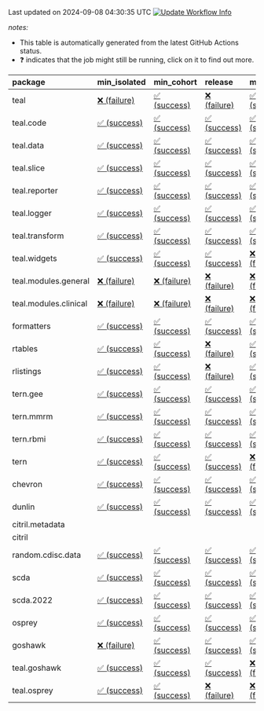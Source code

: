 Last updated on 2024-09-08 04:30:35 UTC [![Update Workflow
Info](https://github.com/averissimo/verdepcheck-status/actions/workflows/update.yaml/badge.svg)](https://github.com/averissimo/verdepcheck-status/actions/workflows/update.yaml)

*notes:*

-   This table is automatically generated from the latest GitHub Actions
    status.
-   ❓ indicates that the job might still be running, click on it to
    find out more.

<table>
<colgroup>
<col style="width: 4%" />
<col style="width: 23%" />
<col style="width: 23%" />
<col style="width: 23%" />
<col style="width: 23%" />
</colgroup>
<thead>
<tr class="header">
<th style="text-align: left;">package</th>
<th style="text-align: left;">min_isolated</th>
<th style="text-align: left;">min_cohort</th>
<th style="text-align: left;">release</th>
<th style="text-align: left;">max</th>
</tr>
</thead>
<tbody>
<tr class="odd">
<td style="text-align: left;">teal</td>
<td
style="text-align: left;"><a href="https://github.com/insightsengineering/teal/actions/runs/10756806010/job/29830083119">❌
(failure)</a></td>
<td
style="text-align: left;"><a href="https://github.com/insightsengineering/teal/actions/runs/10756806010/job/29830083039">✅
(success)</a></td>
<td
style="text-align: left;"><a href="https://github.com/insightsengineering/teal/actions/runs/10756806010/job/29830083189">❌
(failure)</a></td>
<td
style="text-align: left;"><a href="https://github.com/insightsengineering/teal/actions/runs/10756806010/job/29830082927">✅
(success)</a></td>
</tr>
<tr class="even">
<td style="text-align: left;">teal.code</td>
<td
style="text-align: left;"><a href="https://github.com/insightsengineering/teal.code/actions/runs/10756818589/job/29830108485">✅
(success)</a></td>
<td
style="text-align: left;"><a href="https://github.com/insightsengineering/teal.code/actions/runs/10756818589/job/29830108539">✅
(success)</a></td>
<td
style="text-align: left;"><a href="https://github.com/insightsengineering/teal.code/actions/runs/10756818589/job/29830108671">✅
(success)</a></td>
<td
style="text-align: left;"><a href="https://github.com/insightsengineering/teal.code/actions/runs/10756818589/job/29830108603">✅
(success)</a></td>
</tr>
<tr class="odd">
<td style="text-align: left;">teal.data</td>
<td
style="text-align: left;"><a href="https://github.com/insightsengineering/teal.data/actions/runs/10756809020/job/29830089501">✅
(success)</a></td>
<td
style="text-align: left;"><a href="https://github.com/insightsengineering/teal.data/actions/runs/10756809020/job/29830089419">✅
(success)</a></td>
<td
style="text-align: left;"><a href="https://github.com/insightsengineering/teal.data/actions/runs/10756809020/job/29830089289">✅
(success)</a></td>
<td
style="text-align: left;"><a href="https://github.com/insightsengineering/teal.data/actions/runs/10756809020/job/29830089351">✅
(success)</a></td>
</tr>
<tr class="even">
<td style="text-align: left;">teal.slice</td>
<td
style="text-align: left;"><a href="https://github.com/insightsengineering/teal.slice/actions/runs/10756814117/job/29830100111">✅
(success)</a></td>
<td
style="text-align: left;"><a href="https://github.com/insightsengineering/teal.slice/actions/runs/10756814117/job/29830100186">✅
(success)</a></td>
<td
style="text-align: left;"><a href="https://github.com/insightsengineering/teal.slice/actions/runs/10756814117/job/29830100338">✅
(success)</a></td>
<td
style="text-align: left;"><a href="https://github.com/insightsengineering/teal.slice/actions/runs/10756814117/job/29830100250">✅
(success)</a></td>
</tr>
<tr class="odd">
<td style="text-align: left;">teal.reporter</td>
<td
style="text-align: left;"><a href="https://github.com/insightsengineering/teal.reporter/actions/runs/10756811234/job/29830094008">✅
(success)</a></td>
<td
style="text-align: left;"><a href="https://github.com/insightsengineering/teal.reporter/actions/runs/10756811234/job/29830093937">✅
(success)</a></td>
<td
style="text-align: left;"><a href="https://github.com/insightsengineering/teal.reporter/actions/runs/10756811234/job/29830094075">✅
(success)</a></td>
<td
style="text-align: left;"><a href="https://github.com/insightsengineering/teal.reporter/actions/runs/10756811234/job/29830093879">✅
(success)</a></td>
</tr>
<tr class="even">
<td style="text-align: left;">teal.logger</td>
<td
style="text-align: left;"><a href="https://github.com/insightsengineering/teal.logger/actions/runs/10756807399/job/29830086442">✅
(success)</a></td>
<td
style="text-align: left;"><a href="https://github.com/insightsengineering/teal.logger/actions/runs/10756807399/job/29830086284">✅
(success)</a></td>
<td
style="text-align: left;"><a href="https://github.com/insightsengineering/teal.logger/actions/runs/10756807399/job/29830086504">✅
(success)</a></td>
<td
style="text-align: left;"><a href="https://github.com/insightsengineering/teal.logger/actions/runs/10756807399/job/29830086373">✅
(success)</a></td>
</tr>
<tr class="odd">
<td style="text-align: left;">teal.transform</td>
<td
style="text-align: left;"><a href="https://github.com/insightsengineering/teal.transform/actions/runs/10756812065/job/29830095665">✅
(success)</a></td>
<td
style="text-align: left;"><a href="https://github.com/insightsengineering/teal.transform/actions/runs/10756812065/job/29830095513">✅
(success)</a></td>
<td
style="text-align: left;"><a href="https://github.com/insightsengineering/teal.transform/actions/runs/10756812065/job/29830095722">✅
(success)</a></td>
<td
style="text-align: left;"><a href="https://github.com/insightsengineering/teal.transform/actions/runs/10756812065/job/29830095576">✅
(success)</a></td>
</tr>
<tr class="even">
<td style="text-align: left;">teal.widgets</td>
<td
style="text-align: left;"><a href="https://github.com/insightsengineering/teal.widgets/actions/runs/10756824513/job/29830121078">✅
(success)</a></td>
<td
style="text-align: left;"><a href="https://github.com/insightsengineering/teal.widgets/actions/runs/10756824513/job/29830121138">✅
(success)</a></td>
<td
style="text-align: left;"><a href="https://github.com/insightsengineering/teal.widgets/actions/runs/10756824513/job/29830120995">✅
(success)</a></td>
<td
style="text-align: left;"><a href="https://github.com/insightsengineering/teal.widgets/actions/runs/10756824513/job/29830120942">❌
(failure)</a></td>
</tr>
<tr class="odd">
<td style="text-align: left;">teal.modules.general</td>
<td
style="text-align: left;"><a href="https://github.com/insightsengineering/teal.modules.general/actions/runs/10756806618/job/29830084349">❌
(failure)</a></td>
<td
style="text-align: left;"><a href="https://github.com/insightsengineering/teal.modules.general/actions/runs/10756806618/job/29830084248">❌
(failure)</a></td>
<td
style="text-align: left;"><a href="https://github.com/insightsengineering/teal.modules.general/actions/runs/10756806618/job/29830084397">❌
(failure)</a></td>
<td
style="text-align: left;"><a href="https://github.com/insightsengineering/teal.modules.general/actions/runs/10756806618/job/29830084297">❌
(failure)</a></td>
</tr>
<tr class="even">
<td style="text-align: left;">teal.modules.clinical</td>
<td
style="text-align: left;"><a href="https://github.com/insightsengineering/teal.modules.clinical/actions/runs/10756818871/job/29830109227">❌
(failure)</a></td>
<td
style="text-align: left;"><a href="https://github.com/insightsengineering/teal.modules.clinical/actions/runs/10756818871/job/29830109149">❌
(failure)</a></td>
<td
style="text-align: left;"><a href="https://github.com/insightsengineering/teal.modules.clinical/actions/runs/10756818871/job/29830109282">❌
(failure)</a></td>
<td
style="text-align: left;"><a href="https://github.com/insightsengineering/teal.modules.clinical/actions/runs/10756818871/job/29830109077">❌
(failure)</a></td>
</tr>
<tr class="odd">
<td style="text-align: left;">formatters</td>
<td
style="text-align: left;"><a href="https://github.com/insightsengineering/formatters/actions/runs/10756815548/job/29830102752">✅
(success)</a></td>
<td
style="text-align: left;"><a href="https://github.com/insightsengineering/formatters/actions/runs/10756815548/job/29830102684">✅
(success)</a></td>
<td
style="text-align: left;"><a href="https://github.com/insightsengineering/formatters/actions/runs/10756815548/job/29830102817">✅
(success)</a></td>
<td
style="text-align: left;"><a href="https://github.com/insightsengineering/formatters/actions/runs/10756815548/job/29830102590">✅
(success)</a></td>
</tr>
<tr class="even">
<td style="text-align: left;">rtables</td>
<td
style="text-align: left;"><a href="https://github.com/insightsengineering/rtables/actions/runs/10756806359/job/29830083763">✅
(success)</a></td>
<td
style="text-align: left;"><a href="https://github.com/insightsengineering/rtables/actions/runs/10756806359/job/29830083704">✅
(success)</a></td>
<td
style="text-align: left;"><a href="https://github.com/insightsengineering/rtables/actions/runs/10756806359/job/29830083819">❌
(failure)</a></td>
<td
style="text-align: left;"><a href="https://github.com/insightsengineering/rtables/actions/runs/10756806359/job/29830083655">✅
(success)</a></td>
</tr>
<tr class="odd">
<td style="text-align: left;">rlistings</td>
<td
style="text-align: left;"><a href="https://github.com/insightsengineering/rlistings/actions/runs/10756809974/job/29830091702">✅
(success)</a></td>
<td
style="text-align: left;"><a href="https://github.com/insightsengineering/rlistings/actions/runs/10756809974/job/29830091587">✅
(success)</a></td>
<td
style="text-align: left;"><a href="https://github.com/insightsengineering/rlistings/actions/runs/10756809974/job/29830091769">❌
(failure)</a></td>
<td
style="text-align: left;"><a href="https://github.com/insightsengineering/rlistings/actions/runs/10756809974/job/29830091650">✅
(success)</a></td>
</tr>
<tr class="even">
<td style="text-align: left;">tern.gee</td>
<td
style="text-align: left;"><a href="https://github.com/insightsengineering/tern.gee/actions/runs/10756817084/job/29830106225">✅
(success)</a></td>
<td
style="text-align: left;"><a href="https://github.com/insightsengineering/tern.gee/actions/runs/10756817084/job/29830106016">✅
(success)</a></td>
<td
style="text-align: left;"><a href="https://github.com/insightsengineering/tern.gee/actions/runs/10756817084/job/29830106293">✅
(success)</a></td>
<td
style="text-align: left;"><a href="https://github.com/insightsengineering/tern.gee/actions/runs/10756817084/job/29830106135">✅
(success)</a></td>
</tr>
<tr class="odd">
<td style="text-align: left;">tern.mmrm</td>
<td
style="text-align: left;"><a href="https://github.com/insightsengineering/tern.mmrm/actions/runs/10756823473/job/29830118836">✅
(success)</a></td>
<td
style="text-align: left;"><a href="https://github.com/insightsengineering/tern.mmrm/actions/runs/10756823473/job/29830118700">✅
(success)</a></td>
<td
style="text-align: left;"><a href="https://github.com/insightsengineering/tern.mmrm/actions/runs/10756823473/job/29830118915">✅
(success)</a></td>
<td
style="text-align: left;"><a href="https://github.com/insightsengineering/tern.mmrm/actions/runs/10756823473/job/29830118763">✅
(success)</a></td>
</tr>
<tr class="even">
<td style="text-align: left;">tern.rbmi</td>
<td
style="text-align: left;"><a href="https://github.com/insightsengineering/tern.rbmi/actions/runs/10756815107/job/29830102283">✅
(success)</a></td>
<td
style="text-align: left;"><a href="https://github.com/insightsengineering/tern.rbmi/actions/runs/10756815107/job/29830102076">✅
(success)</a></td>
<td
style="text-align: left;"><a href="https://github.com/insightsengineering/tern.rbmi/actions/runs/10756815107/job/29830102198">✅
(success)</a></td>
<td
style="text-align: left;"><a href="https://github.com/insightsengineering/tern.rbmi/actions/runs/10756815107/job/29830101977">✅
(success)</a></td>
</tr>
<tr class="odd">
<td style="text-align: left;">tern</td>
<td
style="text-align: left;"><a href="https://github.com/insightsengineering/tern/actions/runs/10756810687/job/29830093085">✅
(success)</a></td>
<td
style="text-align: left;"><a href="https://github.com/insightsengineering/tern/actions/runs/10756810687/job/29830092939">✅
(success)</a></td>
<td
style="text-align: left;"><a href="https://github.com/insightsengineering/tern/actions/runs/10756810687/job/29830093165">✅
(success)</a></td>
<td
style="text-align: left;"><a href="https://github.com/insightsengineering/tern/actions/runs/10756810687/job/29830093019">❌
(failure)</a></td>
</tr>
<tr class="even">
<td style="text-align: left;">chevron</td>
<td
style="text-align: left;"><a href="https://github.com/insightsengineering/chevron/actions/runs/10756817430/job/29830106885">✅
(success)</a></td>
<td
style="text-align: left;"><a href="https://github.com/insightsengineering/chevron/actions/runs/10756817430/job/29830106632">✅
(success)</a></td>
<td
style="text-align: left;"><a href="https://github.com/insightsengineering/chevron/actions/runs/10756817430/job/29830107041">✅
(success)</a></td>
<td
style="text-align: left;"><a href="https://github.com/insightsengineering/chevron/actions/runs/10756817430/job/29830106763">✅
(success)</a></td>
</tr>
<tr class="odd">
<td style="text-align: left;">dunlin</td>
<td
style="text-align: left;"><a href="https://github.com/insightsengineering/dunlin/actions/runs/10756816729/job/29830105343">✅
(success)</a></td>
<td
style="text-align: left;"><a href="https://github.com/insightsengineering/dunlin/actions/runs/10756816729/job/29830105290">✅
(success)</a></td>
<td
style="text-align: left;"><a href="https://github.com/insightsengineering/dunlin/actions/runs/10756816729/job/29830105403">✅
(success)</a></td>
<td
style="text-align: left;"><a href="https://github.com/insightsengineering/dunlin/actions/runs/10756816729/job/29830105249">✅
(success)</a></td>
</tr>
<tr class="even">
<td style="text-align: left;">citril.metadata</td>
<td style="text-align: left;"></td>
<td style="text-align: left;"></td>
<td style="text-align: left;"></td>
<td style="text-align: left;"></td>
</tr>
<tr class="odd">
<td style="text-align: left;">citril</td>
<td style="text-align: left;"></td>
<td style="text-align: left;"></td>
<td style="text-align: left;"></td>
<td style="text-align: left;"></td>
</tr>
<tr class="even">
<td style="text-align: left;">random.cdisc.data</td>
<td
style="text-align: left;"><a href="https://github.com/insightsengineering/random.cdisc.data/actions/runs/10756814449/job/29830101005">✅
(success)</a></td>
<td
style="text-align: left;"><a href="https://github.com/insightsengineering/random.cdisc.data/actions/runs/10756814449/job/29830100900">✅
(success)</a></td>
<td
style="text-align: left;"><a href="https://github.com/insightsengineering/random.cdisc.data/actions/runs/10756814449/job/29830101135">✅
(success)</a></td>
<td
style="text-align: left;"><a href="https://github.com/insightsengineering/random.cdisc.data/actions/runs/10756814449/job/29830101070">✅
(success)</a></td>
</tr>
<tr class="odd">
<td style="text-align: left;">scda</td>
<td
style="text-align: left;"><a href="https://github.com/insightsengineering/scda/actions/runs/10437595381/job/28903950666">✅
(success)</a></td>
<td
style="text-align: left;"><a href="https://github.com/insightsengineering/scda/actions/runs/10437595381/job/28903950617">✅
(success)</a></td>
<td
style="text-align: left;"><a href="https://github.com/insightsengineering/scda/actions/runs/10437595381/job/28903950725">✅
(success)</a></td>
<td
style="text-align: left;"><a href="https://github.com/insightsengineering/scda/actions/runs/10437595381/job/28903950525">✅
(success)</a></td>
</tr>
<tr class="even">
<td style="text-align: left;">scda.2022</td>
<td
style="text-align: left;"><a href="https://github.com/insightsengineering/scda.2022/actions/runs/10336794308/job/28612920887">✅
(success)</a></td>
<td
style="text-align: left;"><a href="https://github.com/insightsengineering/scda.2022/actions/runs/10336794308/job/28612920603">✅
(success)</a></td>
<td
style="text-align: left;"><a href="https://github.com/insightsengineering/scda.2022/actions/runs/10336794308/job/28612920985">✅
(success)</a></td>
<td
style="text-align: left;"><a href="https://github.com/insightsengineering/scda.2022/actions/runs/10336794308/job/28612920798">✅
(success)</a></td>
</tr>
<tr class="odd">
<td style="text-align: left;">osprey</td>
<td
style="text-align: left;"><a href="https://github.com/insightsengineering/osprey/actions/runs/10756821765/job/29830115094">✅
(success)</a></td>
<td
style="text-align: left;"><a href="https://github.com/insightsengineering/osprey/actions/runs/10756821765/job/29830115043">✅
(success)</a></td>
<td
style="text-align: left;"><a href="https://github.com/insightsengineering/osprey/actions/runs/10756821765/job/29830115149">✅
(success)</a></td>
<td
style="text-align: left;"><a href="https://github.com/insightsengineering/osprey/actions/runs/10756821765/job/29830114970">✅
(success)</a></td>
</tr>
<tr class="even">
<td style="text-align: left;">goshawk</td>
<td
style="text-align: left;"><a href="https://github.com/insightsengineering/goshawk/actions/runs/10756815074/job/29830101954">❌
(failure)</a></td>
<td
style="text-align: left;"><a href="https://github.com/insightsengineering/goshawk/actions/runs/10756815074/job/29830101870">✅
(success)</a></td>
<td
style="text-align: left;"><a href="https://github.com/insightsengineering/goshawk/actions/runs/10756815074/job/29830102090">✅
(success)</a></td>
<td
style="text-align: left;"><a href="https://github.com/insightsengineering/goshawk/actions/runs/10756815074/job/29830102016">✅
(success)</a></td>
</tr>
<tr class="odd">
<td style="text-align: left;">teal.goshawk</td>
<td
style="text-align: left;"><a href="https://github.com/insightsengineering/teal.goshawk/actions/runs/10756814122/job/29830100299">✅
(success)</a></td>
<td
style="text-align: left;"><a href="https://github.com/insightsengineering/teal.goshawk/actions/runs/10756814122/job/29830100147">✅
(success)</a></td>
<td
style="text-align: left;"><a href="https://github.com/insightsengineering/teal.goshawk/actions/runs/10756814122/job/29830100345">✅
(success)</a></td>
<td
style="text-align: left;"><a href="https://github.com/insightsengineering/teal.goshawk/actions/runs/10756814122/job/29830100224">❌
(failure)</a></td>
</tr>
<tr class="even">
<td style="text-align: left;">teal.osprey</td>
<td
style="text-align: left;"><a href="https://github.com/insightsengineering/teal.osprey/actions/runs/10756819758/job/29830111602">✅
(success)</a></td>
<td
style="text-align: left;"><a href="https://github.com/insightsengineering/teal.osprey/actions/runs/10756819758/job/29830111439">✅
(success)</a></td>
<td
style="text-align: left;"><a href="https://github.com/insightsengineering/teal.osprey/actions/runs/10756819758/job/29830111686">❌
(failure)</a></td>
<td
style="text-align: left;"><a href="https://github.com/insightsengineering/teal.osprey/actions/runs/10756819758/job/29830111512">❌
(failure)</a></td>
</tr>
</tbody>
</table>
